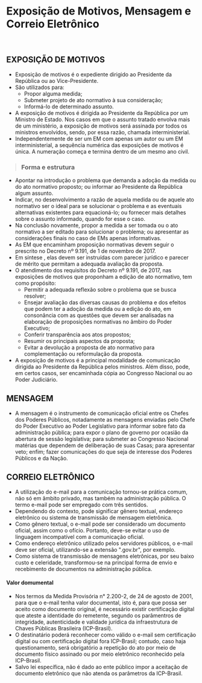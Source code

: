 # Exposição de Motivos, Mensagem e Correio Eletrônico

<br>

## EXPOSIÇÃO DE MOTIVOS
* Exposição de motivos é o expediente dirigido ao Presidente da República ou ao Vice-Presidente.
* São utilizados para:
  - Propor alguma medida;
  - Submeter projeto de ato normativo à sua consideração;
  - Informá-lo de determinado assunto.
* A exposição de motivos é dirigida ao Presidente da República por um Ministro de Estado. Nos casos em que o assunto tratado envolva mais de um ministério, a exposição de motivos será assinada por todos os ministros envolvidos, sendo, por essa razão, chamada interministerial.
* Independentemente de ser um EM com apenas um autor ou um EM interministerial, a sequência numérica das exposições de motivos é única. A numeração começa e termina dentro de um mesmo ano civil.

> ### Forma e estrutura
* Apontar na introdução o problema que demanda a adoção da medida ou do ato normativo proposto; ou informar ao Presidente da República algum assunto.
* Indicar, no desenvolvimento a razão de aquela medida ou de aquele ato normativo ser o ideal para se solucionar o problema e as eventuais alternativas existentes para equacioná-lo; ou fornecer mais detalhes sobre o assunto informado, quando for esse o caso.
* Na conclusão novamente, propor a medida a ser tomada ou o ato normativo a ser editado para solucionar o problema; ou apresentar as considerações finais no caso de EMs apenas informativas.
* As EM que encaminham proposição normativas devem seguir o prescrito no Decreto nº 9.191, de 1 de novembro de 2017.
* Em síntese , elas devem ser instruídas com parecer jurídico e parecer de mérito que permitam a adequada avaliação da proposta.
* O atendimento dos requisitos do Decreto nº 9.191, de 2017, nas exposições de motivos que proponham a edição de ato normativo, tem como propósito:
  - Permitir a adequada reflexão sobre o problema que se busca resolver;
  - Ensejar avaliação das diversas causas do problema e dos efeitos que podem ter a adoção da medida ou a edição do ato, em consonância com as questões que devem ser analisadas na elaboração de proposições normativas no âmbiro do Poder Executivo;
  - Conferir transparência aos atos propostos;
  - Resumir os principais aspectos da proposta;
  - Evitar a devolução a proposta de ato normativo para complementação ou reformulação da proposta.
* A exposição de motivos é a principal modalidade de comunicação dirigida ao Presidente da República pelos ministros. Além disso, pode, em certos casos, ser encaminhada cópia ao Congresso Nacional ou ao Poder Judiciário.

## MENSAGEM
* A mensagem é o instrumento de comunicação oficial entre os Chefes dos Poderes Públicos, notadamente as mensagens enviadas pelo Chefe do Poder Executivo ao Poder Legislativo para informar sobre fato da administração pública; para expor o plano de governo por ocasião da abertura de sessão legislativa; para submeter ao Congresso Nacional matérias que dependem de deliberação de suas Casas; para apresentar veto; enfim; fazer comunicações do que seja de interesse dos Poderes Públicos e da Nação.

## CORREIO ELETRÔNICO
* A utilização do e-mail para a comunicação tornou-se prática comum, não só em âmbito privado, mas também na administração pública. O termo e-mail pode ser empregado com três sentidos. 
* Dependendo do contexto, pode significar gênero textual, endereço eletrônico ou sistema de transmissão de mensagem eletrônica.
* Como gênero textual, o e-mail pode ser considerado um documento oficial, assim como o ofício. Portanto, deve-se evitar o uso de linguagem incompatível com a comunicação oficial.
* Como endereço eletrônico utilizado pelos servidores públicos, o e-mail deve ser oficial, utilizando-se a extensão ".gov.br", por exemplo.
* Como sistema de transmissão de mensagens eletrônicas, por seu baixo custo e celeridade, transformou-se na principal forma de envio e recebimento de documentos na administração pública.

#### Valor domumental
* Nos termos da Medida Provisória n° 2.200-2, de 24 de agosto de 2001, para que o e-mail tenha valor documental, isto é, para que possa ser aceito como documento original, é necessário existir certificação digital que ateste a identidade do remetente, segundo os parâmentros de integridade, autenticidade e validade jurídica da infraestrutura de Chaves Públicas Brasileira (ICP-Brasil).
* O destinatário poderá reconhecer como válido o e-mail sem certificação digital ou com certificação digital fora ICP-Brasil; contudo, caso haja questionamento, será obrigatório a repetição do ato por meio de documento físico assinado ou por meio eletrônico reconhecido pela ICP-Brasil.
* Salvo lei específica, não é dado ao ente público impor a aceitação de documento eletrônico que não atenda os parâmetros da ICP-Brasil.
